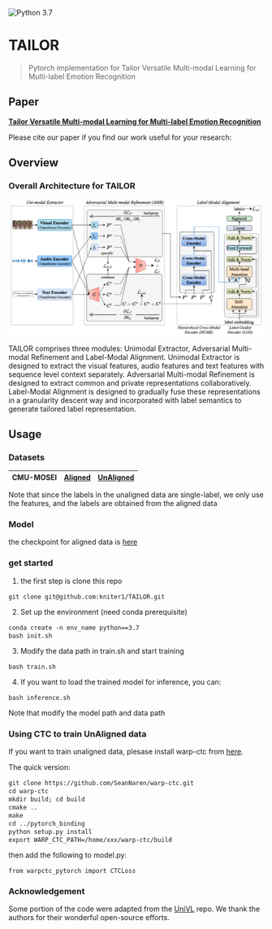 ![Python 3.7](https://img.shields.io/badge/python-3.7-blue.svg)  

# TAILOR
> Pytorch implementation for Tailor Versatile Multi-modal Learning for Multi-label Emotion Recognition

## Paper
[**Tailor Versatile Multi-modal Learning for Multi-label Emotion Recognition**](https://aaai.org/Conferences/AAAI-22/aaai22call/)

Please cite our paper if you find our work useful for your research:
## Overview

### Overall Architecture for TAILOR
<p align="center">
<img src='imgs/architecture.png' width="500px"/>

TAILOR comprises three modules: Unimodal Extractor, Adversarial Multi-modal Refinement and Label-Modal Alignment. Unimodal Extractor is designed to extract the visual features, audio features and text features with sequence level context separately. Adversarial Multi-modal Refinement is designed to extract common and private representations collaboratively. Label-Modal Alignment is designed to gradually fuse these representations in a granularity descent way and incorporated with label semantics to generate tailored label representation. 
## Usage

### Datasets

|CMU-MOSEI| [Aligned](https://drive.google.com/file/d/1A7HTBxle5AOFt66mqNIRDM3DOws_tNXH/view?usp=sharing) | [UnAligned](http://immortal.multicomp.cs.cmu.edu/raw_datasets/processed_data/cmu-mosei/seq_length_50/mosei_senti_data_noalign.pkl) |
| ---- | ---- | ---- |
Note that since the labels in the unaligned data are single-label, we only use the features, and the labels are obtained from the aligned data

### Model
the checkpoint for aligned data is [here](https://drive.google.com/file/d/1dgdoqtAq3LBwzqeH3DNx7R4QKwRiXeAi/view?usp=sharing)

### get started

1. the first step is clone this repo

```
git clone git@github.com:kniter1/TAILOR.git
```

2. Set up the environment (need conda prerequisite)

```
conda create -n env_name python==3.7
bash init.sh
```

3. Modify the data path in train.sh and start training
```
bash train.sh
```

4. If you want to load the trained model for inference, you can:
   
```
bash inference.sh
```
Note that modify the model path and data path

### Using CTC to train UnAligned data

If you want to train unaligned data, plesase install warp-ctc from [here](https://github.com/baidu-research/warp-ctc).

The quick version:
~~~~
git clone https://github.com/SeanNaren/warp-ctc.git
cd warp-ctc
mkdir build; cd build
cmake ..
make
cd ../pytorch_binding
python setup.py install
export WARP_CTC_PATH=/home/xxx/warp-ctc/build
~~~~

then add the following to model.py:
```
from warpctc_pytorch import CTCLoss
```

### Acknowledgement
Some portion of the code were adapted from the [UniVL](https://github.com/microsoft/UniVL) repo.
We thank the authors for their wonderful open-source efforts.


